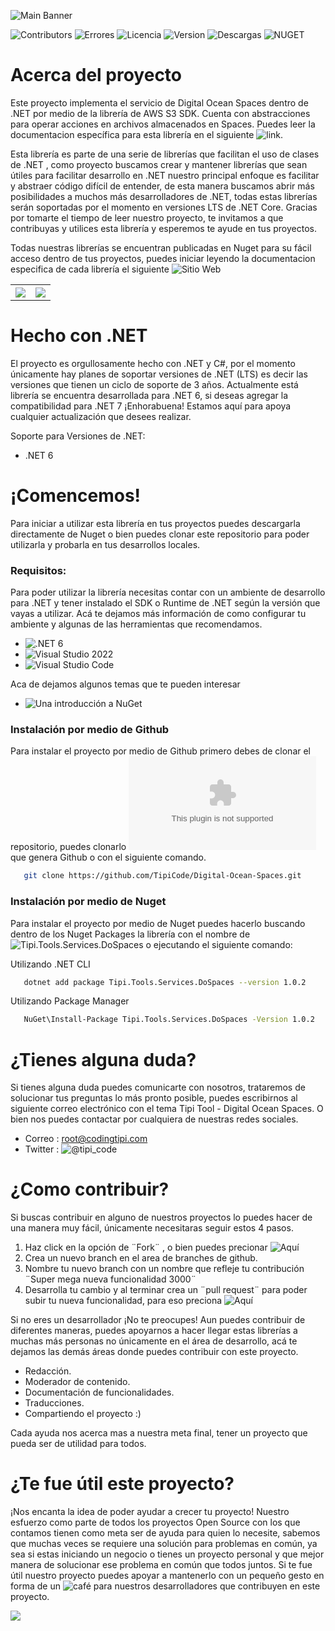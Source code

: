 ![Main Banner](https://tipi-pod.sfo3.cdn.digitaloceanspaces.com/github%2Fdo-spaces-banner.jpg)

![Contributors](https://img.shields.io/github/contributors/TipiCode/Digital-Ocean-Spaces?color=%2349C8F1&label=Contribuidores&style=for-the-badge)
![Errores](https://img.shields.io/github/issues/TipiCode/Digital-Ocean-Spaces?color=%23F99D25&style=for-the-badge)
![Licencia](https://img.shields.io/github/license/TipiCode/Digital-Ocean-Spaces?color=%23A4CD39&label=Licencia&style=for-the-badge)
![Version](https://img.shields.io/github/v/release/TipiCode/Digital-Ocean-Spaces?color=%2349C8F1&label=Ultima%20versi%C3%B3n&style=for-the-badge)
![Descargas](https://img.shields.io/nuget/dt/Tipi.Tools.Services.DoSpaces?color=%23F99D25&label=Descargas&style=for-the-badge)
![NUGET](https://img.shields.io/nuget/v/Tipi.Tools.Services.DoSpaces?color=%23A4CD39&style=for-the-badge)



# Acerca del proyecto
Este proyecto implementa el servicio de Digital Ocean Spaces dentro de .NET por medio de la librería de AWS S3 SDK. Cuenta con abstracciones para operar acciones en archivos almacenados en Spaces. Puedes leer la documentacion específica para esta librería en el siguiente ![link](https://docs.codingtipi.com/docs/toolkit/dospaces).

Esta librería es parte de una serie de librerías que facilitan el uso de clases de .NET , como proyecto buscamos crear y mantener librerías que sean útiles para facilitar desarrollo en .NET nuestro principal enfoque es facilitar y abstraer código difícil de entender, de esta manera buscamos abrir más posibilidades a muchos más desarrolladores de .NET, todas estas librerías serán soportadas por el momento en versiones LTS de .NET Core. Gracias por tomarte el tiempo de leer nuestro proyecto, te invitamos a que contribuyas y utilices esta librería y esperemos te ayude en tus proyectos.

Todas nuestras librerías se encuentran publicadas en Nuget para su fácil acceso dentro de tus proyectos, puedes iniciar leyendo la documentacion especifica de cada librería el siguiente ![Sitio Web](https://docs.codingtipi.com/docs/toolkit/intro)

<table>
<tr>
<th align="center">
<a href="https://github.com/TipiCode/UI-Extensions-MVC/issues">
<img src="https://tipi-pod.sfo3.cdn.digitaloceanspaces.com/github%2Fissue-report.jpg">
</a>
</th>
<th align="center">
<a href="https://github.com/TipiCode/UI-Extensions-MVC/pulls">
<img src="https://tipi-pod.sfo3.cdn.digitaloceanspaces.com/github%2Ffeature-request.jpg">
</a>
</th>
</tr>
</table>

# Hecho con .NET
El proyecto es orgullosamente hecho con .NET y C#, por el momento únicamente hay planes de soportar versiones de .NET (LTS) es decir las versiones que tienen un ciclo de soporte de 3 años. Actualmente está librería se encuentra desarrollada para .NET 6, si deseas agregar la compatibilidad para .NET 7 ¡Enhorabuena! Estamos aquí para apoya cualquier actualización que desees realizar. 

Soporte para Versiones de .NET:
- .NET 6

# ¡Comencemos! 
Para iniciar a utilizar esta librería en tus proyectos puedes descargarla directamente de Nuget o bien puedes clonar este repositorio para poder utilizarla y probarla en tus desarrollos locales.

### Requisitos: 
Para poder utilizar la librería necesitas contar con un ambiente de desarrollo para .NET y tener instalado el SDK o Runtime de .NET según la versión que vayas a utilizar. Acá te dejamos más información de como configurar tu ambiente y algunas de las herramientas que recomendamos.

- ![.NET 6](https://dotnet.microsoft.com/en-us/download/dotnet/6.0)
- ![Visual Studio 2022](https://visualstudio.microsoft.com/vs/)
- ![Visual Studio Code](https://code.visualstudio.com/)

Aca de dejamos algunos temas que te pueden interesar 

- ![Una introducción a NuGet](https://learn.microsoft.com/es-es/nuget/what-is-nuget)

### Instalación por medio de Github
Para instalar el proyecto por medio de Github primero debes de clonar el repositorio, puedes clonarlo ![descargando el archivo .Zip](https://github.com/TipiCode/Digital-Ocean-Spaces/archive/refs/heads/master.zip) que genera Github o con el siguiente comando.
```sh
   git clone https://github.com/TipiCode/Digital-Ocean-Spaces.git
```

### Instalación por medio de Nuget
Para instalar el proyecto por medio de Nuget puedes hacerlo buscando dentro de los Nuget Packages la librería con el nombre de ![Tipi.Tools.Services.DoSpaces](https://www.nuget.org/packages/Tipi.Tools.Services.DoSpaces) o ejecutando el siguiente comando:

Utilizando .NET CLI
```sh
   dotnet add package Tipi.Tools.Services.DoSpaces --version 1.0.2
```

Utilizando Package Manager 
```sh
   NuGet\Install-Package Tipi.Tools.Services.DoSpaces -Version 1.0.2
```
# ¿Tienes alguna duda? 
Si tienes alguna duda puedes comunicarte con nosotros, trataremos de solucionar tus preguntas lo más pronto posible, puedes escribirnos al siguiente correo electrónico con el tema Tipi Tool - Digital Ocean Spaces. O bien nos puedes contactar por cualquiera de nuestras redes sociales.

- Correo : <a href="mailto:root@codingtipi.com?subject=Tipi%20Tool%20-%20Digital%20Ocean%20Spaces" target="_blank">root@codingtipi.com</a>
- Twitter : ![@tipi_code](https://twitter.com/tipi_code)

# ¿Como contribuir?
Si buscas contribuir en alguno de nuestros proyectos lo puedes hacer de una manera muy fácil, únicamente necesitaras seguir estos 4 pasos.

1. Haz click en la opción de ¨Fork¨ , o bien puedes precionar ![Aquí](https://github.com/TipiCode/Digital-Ocean-Spaces/fork)
2. Crea un nuevo branch en el area de branches de github.
3. Nombre tu nuevo branch con un nombre que refleje tu contribución ¨Super mega nueva funcionalidad 3000¨
4. Desarrolla tu cambio y al terminar crea un ¨pull request¨ para poder subir tu nueva funcionalidad, para eso preciona ![Aquí](https://github.com/TipiCode/Digital-Ocean-Spaces/pulls)

Si no eres un desarrollador ¡No te preocupes! Aun puedes contribuir de diferentes maneras, puedes apoyarnos a hacer llegar estas librerías a muchas más personas no únicamente en el área de desarrollo, acá te dejamos las demás áreas donde puedes contribuir con este proyecto.

- Redacción.
- Moderador de contenido.
- Documentación de funcionalidades.
- Traducciones.
- Compartiendo el proyecto :)

Cada ayuda nos acerca mas a nuestra meta final, tener un proyecto que pueda ser de utilidad para todos.

# ¿Te fue útil este proyecto?
¡Nos encanta la idea de poder ayudar a crecer tu proyecto! Nuestro esfuerzo como parte de todos los proyectos Open Source con los que contamos tienen como meta ser de ayuda para quien lo necesite, sabemos que muchas veces se requiere una solución para problemas en común, ya sea si estas iniciando un negocio o tienes un proyecto personal y que mejor manera de solucionar ese problema en común que todos juntos.  Si te fue útil nuestro proyecto puedes apoyar a mantenerlo con un pequeño gesto en forma de un ![café](https://app.recurrente.com/c/ch_qhynsca9rooyqfdy) para nuestros desarrolladores que contribuyen en este proyecto.

<a href="https://app.recurrente.com/c/ch_qhynsca9rooyqfdy">
<img src="https://tipi-pod.sfo3.cdn.digitaloceanspaces.com/github%2FBuy%20me%20a%20coffee.jpg">
</a>
